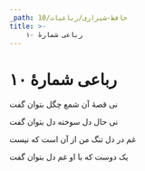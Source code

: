 ```yaml
---
_path: حافظ-شیرازی/رباعیات/10
title: >-
    رباعی شمارهٔ ۱۰
---
```

# رباعی شمارهٔ ۱۰

<div class="b" id="bn1"><div class="m1"><p>نی قصهٔ آن شمع چگل بتوان گفت</p></div>
<div class="m2"><p>نی حال دل سوخته دل بتوان گفت</p></div></div>
<div class="b" id="bn2"><div class="m1"><p>غم در دل تنگ من از آن است که نیست</p></div>
<div class="m2"><p>یک دوست که با او غم دل بتوان گفت</p></div></div>

